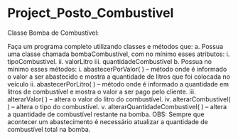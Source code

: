 # Project_Posto_Combustivel

Classe Bomba de Combustível: 

Faça um programa completo utilizando classes e métodos que:
a. Possua uma classe chamada bombaCombustível, com no mínimo esses atributos:
i. tipoCombustivel.
ii. valorLitro
iii. quantidadeCombustivel
b. Possua no mínimo esses métodos:
i. abastecerPorValor( ) – método onde é informado o valor a ser abastecido e mostra a quantidade de litros que foi colocada no veículo
ii. abastecerPorLitro( ) – método onde é informado a quantidade em litros de combustível e mostra o valor a ser pago pelo cliente.
iii. alterarValor( ) – altera o valor do litro do combustível.
iv. alterarCombustivel( ) – altera o tipo do combustível.
v. alterarQuantidadeCombustivel( ) – altera a quantidade de combustível restante na bomba.
OBS: Sempre que acontecer um abastecimento é necessário atualizar a quantidade de combustível total na bomba.
